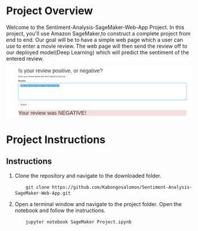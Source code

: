 [//]: # (Image References)

[image1]: ./images/home_project.png "Home"

# Project Overview

Welcome to the Sentiment-Analysis-SageMaker-Web-App Project. In this project, you'll use Amazon SageMaker,to construct a complete project from end to end. Our goal will be to have a simple web page which a user can use to enter a movie review. The web page will then send the review off to our deployed model(Deep Learning) which will predict the sentiment of the entered review.

![Sample Output][image1]

# Project Instructions

## Instructions

1. Clone the repository and navigate to the downloaded folder.
	
	```	
		git clone https://github.com/Kabongosalomon/Sentiment-Analysis-SageMaker-Web-App.git
	```
	

2. Open a terminal window and navigate to the project folder. Open the notebook and follow the instructions.
	
	```
		jupyter notebook SageMaker Project.ipynb
	```
